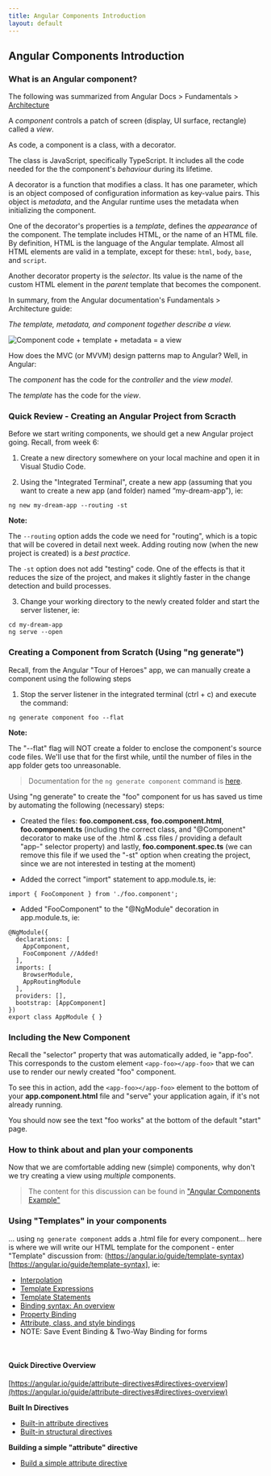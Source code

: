```yaml
---
title: Angular Components Introduction
layout: default
---
```


## Angular Components Introduction

### What is an Angular component?

The following was summarized from Angular Docs > Fundamentals > [Architecture](https://angular.io/guide/architecture#components)

A *component* controls a patch of screen (display, UI surface, rectangle) called a *view*. 

As code, a component is a class, with a decorator.

The class is JavaScript, specifically TypeScript. It includes all the code needed for the the component's *behaviour* during its lifetime.

A decorator is a function that modifies a class. It has one parameter, which is an object composed of configuration information as key-value pairs. This object is *metadata*, and the Angular runtime uses the metadata when initializing the component. 

One of the decorator's properties is a *template*, defines the *appearance* of the component. The template includes HTML, or the name of an HTML file. By definition, HTML is the language of the Angular template. Almost all HTML elements are valid in a template, except for these: `html`, `body`, `base`, and `script`.

Another decorator property is the *selector*. Its value is the name of the custom HTML element in the *parent* template that becomes the component. 

In summary, from the Angular documentation's Fundamentals > Architecture guide:

*The template, metadata, and component together describe a view.*

![Component code + template + metadata = a view](https://angular.io/generated/images/guide/architecture/template-metadata-component.png)

How does the MVC (or MVVM) design patterns map to Angular? Well, in Angular:

The *component* has the code for the *controller* and the *view model*. 

The *template* has the code for the *view*. 

### Quick Review - Creating an Angular Project from Scracth

Before we start writing components, we should get a new Angular project going.  Recall, from week 6:

1. Create a new directory somewhere on your local machine and open it in Visual Studio Code.

2. Using the "Integrated Terminal", create a new app (assuming that you want to create a new app (and folder) named “my-dream-app”), ie:

  ```
  ng new my-dream-app --routing -st
  ```
  
  **Note:** 
  
  The `--routing` option adds the code we need for "routing", which is a topic that will be covered in detail next week. Adding routing now (when the new project is created) is a *best practice*. 

The `-st` option does not add "testing" code. One of the effects is that it reduces the size of the project, and makes it slightly faster in the change detection and build processes.
  
3. Change your working directory to the newly created folder and start the server listener, ie:

```
cd my-dream-app
ng serve --open
```

### Creating a Component from Scratch (Using "ng generate")

Recall, from the Angular "Tour of Heroes" app, we can manually create a component using the following steps

1. Stop the server listener in the integrated terminal (ctrl + c) and execute the command:

```
ng generate component foo --flat
```

**Note:**

The "--flat" flag will NOT create a folder to enclose the component's source code files. We'll use that for the first while, until the number of files in the app folder gets too unreasonable.

> Documentation for the `ng generate component` command is [here](https://github.com/angular/angular-cli/wiki/generate-component). 

Using "ng generate" to create the "foo" component for us has saved us time by automating the following (necessary) steps:

* Created the files: **foo.component.css**, **foo.component.html**, **foo.component.ts** (including the correct class, and "@Component" decorator to make use of the .html &amp; .css files / providing a default "app-" selector property) and lastly, **foo.component.spec.ts** (we can remove this file if we used the "-st" option when creating the project, since we are not interested in testing at the moment)

* Added the correct "import" statement to app.module.ts, ie:

```
import { FooComponent } from './foo.component';
```

* Added "FooComponent" to the "@NgModule" decoration in app.module.ts, ie:

```
@NgModule({
  declarations: [
    AppComponent,
    FooComponent //Added!
  ],
  imports: [
    BrowserModule,
    AppRoutingModule
  ],
  providers: [],
  bootstrap: [AppComponent]
})
export class AppModule { }
```

### Including the New Component

Recall the "selector" property that was automatically added, ie "app-foo".  This corresponds to the custom element `<app-foo></app-foo>` that we can use to render our newly created "foo" component.

To see this in action, add the `<app-foo></app-foo>` element to the bottom of your **app.component.html** file and "serve" your application again, if it's not already running.

You should now see the text "foo works" at the bottom of the default "start" page.

### How to think about and plan your components

Now that we are comfortable adding new (simple) components, why don't we try creating a view using *multiple* components.  

> The content for this discussion can be found in ["Angular Components Example"](angular-components-example)

### Using "Templates" in your components

... using `ng generate component` adds a .html file for every component... here is where we will write our HTML template for the component - enter "Template" discussion from: (https://angular.io/guide/template-syntax)[https://angular.io/guide/template-syntax], ie:

* [Interpolation](https://angular.io/guide/template-syntax#interpolation----)
* [Template Expressions](https://angular.io/guide/template-syntax#template-expressions)
* [Template Statements](https://angular.io/guide/template-syntax#template-statements)
* [Binding syntax: An overview](https://angular.io/guide/template-syntax#binding-syntax-an-overview)
* [Property Binding](https://angular.io/guide/template-syntax#property-binding--property-)
* [Attribute, class, and style bindings](https://angular.io/guide/template-syntax#attribute-class-and-style-bindings)
* NOTE: Save Event Binding & Two-Way Binding for forms

<br>

#### Quick Directive Overview

[https://angular.io/guide/attribute-directives#directives-overview](https://angular.io/guide/attribute-directives#directives-overview)

**Built In Directives**

* [Built-in attribute directives](https://angular.io/guide/template-syntax#built-in-attribute-directives)
* [Built-in structural directives](https://angular.io/guide/template-syntax#built-in-structural-directives)

**Building a simple "attribute" directive**

* [Build a simple attribute directive](https://angular.io/guide/attribute-directives#build-a-simple-attribute-directive)

<br>


